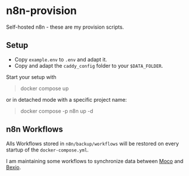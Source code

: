 # n8n-provision
Self-hosted n8n - these are my provision scripts.


## Setup

* Copy `example.env` to `.env` and adapt it.
* Copy and adapt the `caddy_config` folder to your `$DATA_FOLDER`.

Start your setup with

> docker compose up

or in detached mode with a specific project name:

> docker compose -p n8n up -d


## n8n Workflows

Alls Workflows stored in `n8n/backup/workflows` will be restored on every startup of the `docker-compose.yml`.

I am maintaining some workflows to synchronize data between [Moco](https://www.mocoapp.com) and [Bexio](https://www.bexio.com).
